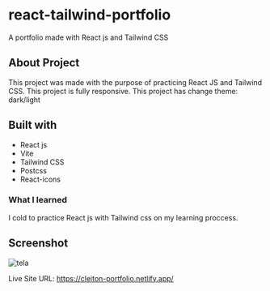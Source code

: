 # react-tailwind-portfolio
A portfolio made with React js and Tailwind CSS

## About Project

This project was made with the purpose of practicing React JS and Tailwind CSS.
This project is fully responsive.
This project has change theme: dark/light

## Built with

- React js
- Vite
- Tailwind CSS
- Postcss
- React-icons

### What I learned

I cold to practice React js with Tailwind css on my learning proccess.

## Screenshot

![tela](https://user-images.githubusercontent.com/62728037/174812394-358949e4-cb16-4aa6-a141-8d703388a98d.png)


Live Site URL: https://cleiton-portfolio.netlify.app/
